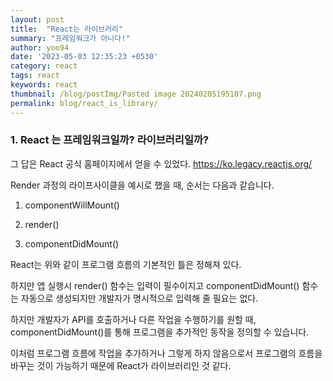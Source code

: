 ```yaml
---
layout: post
title:  "React는 라이브러리"
summary: "프레임워크가 아니다!"
author: yoo94
date: '2023-05-03 12:35:23 +0530'
category: react
tags: react
keywords: react
thumbnail: /blog/postImg/Pasted image 20240205195107.png
permalink: blog/react_is_library/
---
```

### **1. React 는 프레임워크일까? 라이브러리일까?**

그 답은 React 공식 홈페이지에서 얻을 수 있었다.
https://ko.legacy.reactjs.org/

Render 과정의 라이프사이클을 예시로 했을 때, 순서는 다음과 같습니다.

1) componentWillMount()

2) render()

3) componentDidMount()

React는 위와 같이 프로그램 흐름의 기본적인 틀은 정해져 있다.

하지만 앱 실행시 render() 함수는 입력이 필수이지고  componentDidMount() 함수는 자동으로 생성되지만 개발자가 명시적으로 입력해 줄 필요는 없다.

하지만 개발자가 API를 호출하거나 다른 작업을 수행하기를 원할 때, componentDidMount()를 통해 프로그램을 추가적인 동작을 정의할 수 있습니다.

이처럼 프로그램 흐름에 작업을 추가하거나 그렇게 하지 않음으로서 프로그램의 흐름을 바꾸는 것이 가능하기 때문에 React가 라이브러리인 것 같다.
